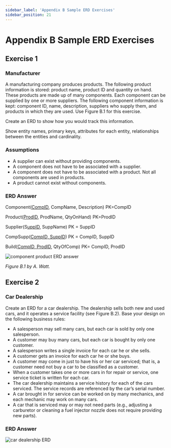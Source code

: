 ```yaml
---
sidebar_label: 'Appendix B Sample ERD Exercises'
sidebar_position: 21
---
```


# Appendix B Sample ERD Exercises

## Exercise 1

### Manufacturer

 A manufacturing company produces products. The following product information 
 is stored: product name,
  product ID and quantity on hand. These products are made up of many 
  components. Each component can be
  supplied by one or more suppliers. The following component information is 
  kept: component ID, name,
  description, suppliers who supply them, and products in which they are 
  used. Use Figure B.1 for this
  exercise. 

 Create an ERD to show how you would track this information. 

 Show entity names, primary keys, attributes for each entity, 
 relationships between the entities and
  cardinality. 

### Assumptions

* A supplier can exist without providing components.
* A component does not have to be associated with a supplier.
* A component does not have to be associated with a product. Not all 
    components are used in products.
* A product cannot exist without components.

### ERD Answer

 Component(<u>CompID</u>, CompName, Description) PK=CompID 

 Product(<u>ProdID,</u> ProdName, QtyOnHand) PK=ProdID 

 Supplier(S<u>uppID</u>, SuppName) PK = SuppID 

 CompSupp(<u>CompID, SuppID</u>) PK = CompID, SuppID 

 Build(<u>CompID, ProdID</u>, QtyOfComp) PK= CompID, ProdID 

![component product ERD answer](http://opentextbc.ca/dbdesign01/wp-content/uploads/sites/11/2013/12/Ch-16-Component-Product-ERD-Answer-300x160.jpg)

*Figure B.1 by A. Watt.*

## Exercise 2

### Car Dealership

 Create an ERD for a car dealership. The dealership sells both new and used 
 cars, and it operates a
  service facility (see Figure B.2). Base your design on the following 
  business rules: 

* A salesperson may sell many cars, but each car is sold by only one salesperson.
* A customer may buy many cars, but each car is bought by only one customer.
* A salesperson writes a single invoice for each car he or she sells.
* A customer gets an invoice for each car he or she buys.
* A customer may come in just to have his or her car serviced; that is, 
    a customer need not buy a
    car to be classified as a customer.
* When a customer takes one or more cars in for repair or service, one 
    service ticket is written for
    each car.
* The car dealership maintains a service history for each of the cars 
    serviced. The service 
    records are referenced by the car’s serial number.
* A car brought in for service can be worked on by many mechanics, and 
    each mechanic may work on many
    cars.
* A car that is serviced may or may not need parts (e.g., adjusting a 
    carburetor or cleaning a
    fuel injector nozzle does not require providing new parts).

### ERD Answer

![car dealership ERD](http://opentextbc.ca/dbdesign01/wp-content/uploads/sites/11/2014/10/carDealership.png)
